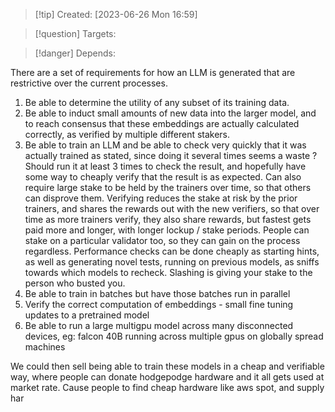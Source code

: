 
>[!tip] Created: [2023-06-26 Mon 16:59]

>[!question] Targets: 

>[!danger] Depends: 

There are a set of requirements for how an LLM is generated that are restrictive over the current processes.

1. Be able to determine the utility of any subset of its training data.
2. Be able to induct small amounts of new data into the larger model, and to reach consensus that these embeddings are actually calculated correctly, as verified by multiple different stakers.
3. Be able to train an LLM and be able to check very quickly that it was actually trained as stated, since doing it several times seems a waste ?  Should run it at least 3 times to check the result, and hopefully have some way to cheaply verify that the result is as expected.  Can also require large stake to be held by the trainers over time, so that others can disprove them.  Verifying reduces the stake at risk by the prior trainers, and shares the rewards out with the new verifiers, so that over time as more trainers verify, they also share rewards, but fastest gets paid more and longer, with longer lockup / stake periods.  People can stake on a particular validator too, so they can gain on the process regardless.  Performance checks can be done cheaply as starting hints, as well as generating novel tests, running on previous models, as sniffs towards which models to recheck.  Slashing is giving your stake to the person who busted you.
4. Be able to train in batches but have those batches run in parallel
5. Verify the correct computation of embeddings - small fine tuning updates to a pretrained model
6. Be able to run a large multigpu model across many disconnected devices, eg: falcon 40B running across multiple gpus on globally spread machines

We could then sell being able to train these models in a cheap and verifiable way, where people can donate hodgepodge hardware and it all gets used at market rate.  Cause people to find cheap hardware like aws spot, and supply har
